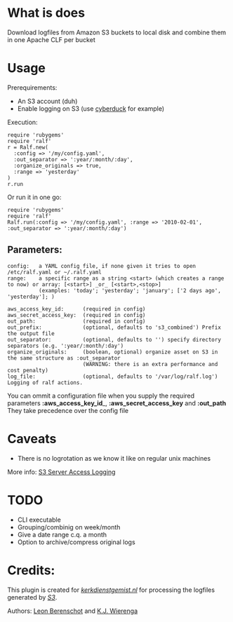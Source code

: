 What is does
============

Download logfiles from Amazon S3 buckets to local disk and combine them in one Apache CLF per bucket

Usage
=====

Prerequirements: 

* An S3 account (duh)
* Enable logging on S3 (use [cyberduck](http://cyberduck.ch/) for example)

Execution:

    require 'rubygems'
    require 'ralf'
    r = Ralf.new(
      :config => '/my/config.yaml',
      :out_separator => ':year/:month/:day',
      :organize_originals => true,
      :range => 'yesterday'
    )
    r.run

Or run it in one go:

    require 'rubygems'
    require 'ralf'
    Ralf.run(:config => '/my/config.yaml', :range => '2010-02-01', :out_separator => ':year/:month/:day')


Parameters:
----------

    config:   a YAML config file, if none given it tries to open /etc/ralf.yaml or ~/.ralf.yaml
    range:    a specific range as a string <start> (which creates a range to now) or array: [<start>] _or_ [<start>,<stop>]
              (examples: 'today'; 'yesterday'; 'january'; ['2 days ago', 'yesterday']; )

    aws_access_key_id:      (required in config)
    aws_secret_access_key:  (required in config)
    out_path:               (required in config)
    out_prefix:             (optional, defaults to 's3_combined') Prefix the output file
    out_separator:          (optional, defaults to '') specify directory separators (e.g. ':year/:month/:day')
    organize_originals:     (boolean, optional) organize asset on S3 in the same structure as :out_separator 
                            (WARNING: there is an extra performance and cost penalty)
    log_file:               (optional, defaults to '/var/log/ralf.log') Logging of ralf actions.

You can ommit a configuration file when you supply the required parameters __:aws\_access\_key\_id___, __:aws\_secret\_access\_key__ and __:out\_path__  
They take precedence over the config file

Caveats
=======

* There is no logrotation as we know it like on regular unix machines

More info: [S3 Server Access Logging](http://docs.amazonwebservices.com/AmazonS3/latest/ServerLogs.html)

TODO
====

* CLI executable
* Grouping/combinig on week/month
* Give a date range c.q. a month
* Option to archive/compress original logs

Credits:
========

This plugin is created for [*kerkdienstgemist.nl*](http://kerkdienstgemist.nl "Kerkdienst Gemist") for processing the logfiles generated by [*S3*](http://aws.amazon.com/s3/).

Authors: [Leon Berenschot](http://github.com/LeipeLeon) and [K.J. Wierenga](http://github.com/kjwierenga)